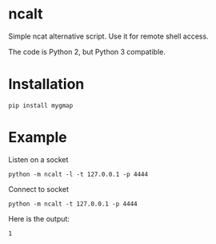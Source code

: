 ncalt
======

Simple ncat alternative script.
Use it for remote shell access.

The code is Python 2, but Python 3 compatible.

Installation
============


```
pip install mygmap
```

Example
=======

Listen on a socket
```
python -m ncalt -l -t 127.0.0.1 -p 4444
```    

Connect to socket
```
python -m ncalt -t 127.0.0.1 -p 4444
```

Here is the output:
```
1
```
